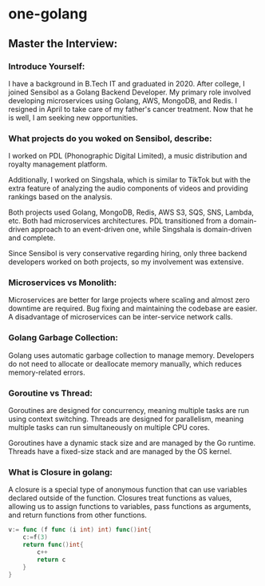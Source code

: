 # one-golang

## Master the Interview:

### Introduce Yourself: 
I have a background in B.Tech IT and graduated in 2020. After college, I joined Sensibol as a Golang Backend Developer. My primary role involved developing microservices using Golang, AWS, MongoDB, and Redis. I resigned in April to take care of my father's cancer treatment. Now that he is well, I am seeking new opportunities.

### What projects do you woked on Sensibol, describe: 
I worked on PDL (Phonographic Digital Limited), a music distribution and royalty management platform. 

Additionally, I worked on Singshala, which is similar to TikTok but with the extra feature of analyzing the audio components of videos and providing rankings based on the analysis. 

Both projects used Golang, MongoDB, Redis, AWS S3, SQS, SNS, Lambda, etc. Both had microservices architectures. PDL transitioned from a domain-driven approach to an event-driven one, while Singshala is domain-driven and complete. 

Since Sensibol is very conservative regarding hiring, only three backend developers worked on both projects, so my involvement was extensive.

### Microservices vs Monolith:
Microservices are better for large projects where scaling and almost zero downtime are required. Bug fixing and maintaining the codebase are easier. A disadvantage of microservices can be inter-service network calls.

### Golang Garbage Collection:
Golang uses automatic garbage collection to manage memory. Developers do not need to allocate or deallocate memory manually, which reduces memory-related errors.

### Goroutine vs Thread:
Goroutines are designed for concurrency, meaning multiple tasks are run using context switching. Threads are designed for parallelism, meaning multiple tasks can run simultaneously on multiple CPU cores.

Goroutines have a dynamic stack size and are managed by the Go runtime. Threads have a fixed-size stack and are managed by the OS kernel.

### What is Closure in golang:
A closure is a special type of anonymous function that can use variables declared outside of the function. Closures treat functions as values, allowing us to assign functions to variables, pass functions as arguments, and return functions from other functions. 

```go
v:= func (f func (i int) int) func()int{
    c:=f(3)
    return func()int{
        c++
        return c
    }
}
```